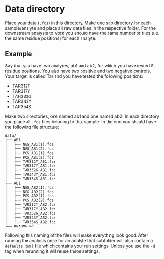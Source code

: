 # Data directory
Place your data (`.fcs`) in this directory. Make one sub directory for each sample/analyte and place all raw data files in the respective folder. For the downstream analysis to work you should have the same number of files (i.e. the same residue positions) for each analyte.

## Example
Say that you have two analytes, ab1 and ab2, for which you have tested 5 residue positions. You also have two positive and two negative controls. Your target is called Tar and you have tested the following positions:
- TAR312T
- TAR317Y
- TAR332G
- TAR343Y
- TAR354S

Make two directories, one named ab1 and one named ab2. In each directory you place all `.fcs` files beloning to that sample. In the end you should have the following file structure:
```
data/
├── AB1
│   ├── NEG_AB1(1).fcs
│   ├── NEG_AB1(2).fcs
│   ├── POS_AB1(1).fcs
│   ├── POS_AB1(2).fcs
│   ├── TAR312T_AB1.fcs
│   ├── TAR317Y_AB1.fcs
│   ├── TAR332G_AB1.fcs
│   ├── TAR343Y_AB1.fcs
│   └── TAR354S_AB1.fcs
├── AB1
│   ├── NEG_AB2(1).fcs
│   ├── NEG_AB2(2).fcs
│   ├── POS_AB2(1).fcs
│   ├── POS_AB2(2).fcs
│   ├── TAR312T_AB2.fcs
│   ├── TAR317Y_AB2.fcs
│   ├── TAR332G_AB2.fcs
│   ├── TAR343Y_AB2.fcs
│   └── TAR354S_AB2.fcs
└── README.md
```

Following this naming of the files will make everything look good. After running the analysis once for an analyte that subfolder will also contain a `defaults.toml` file which contains your run settings. Unless you use the `-d` tag when rerunning it will reuse thsoe settings. 